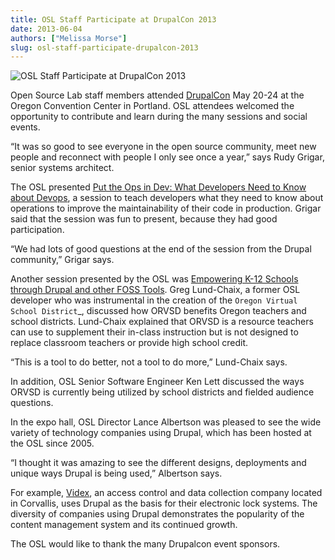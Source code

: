 ```yaml
---
title: OSL Staff Participate at DrupalCon 2013
date: 2013-06-04
authors: ["Melissa Morse"]
slug: osl-staff-participate-drupalcon-2013
---
```


![OSL Staff Participate at DrupalCon 2013](/images/DrupalCon-FeaturedImage.jpg#blog)

Open Source Lab staff members attended [DrupalCon](https://portland2013.drupal.org/) May 20-24 at the Oregon Convention
Center in Portland. OSL attendees welcomed the opportunity to contribute and learn during the many sessions and social
events.

“It was so good to see everyone in the open source community, meet new people and reconnect with people I only see once
a year,” says Rudy Grigar, senior systems architect.

The OSL presented
[Put the Ops in Dev: What Developers Need to Know about Devops](https://portland2013.drupal.org/session/put-ops-dev-what-developers-need-know-about-devops),
a session to teach developers what they need to know about operations to improve the maintainability of their code in
production. Grigar said that the session was fun to present, because they had good participation.

“We had lots of good questions at the end of the session from the Drupal community,” Grigar says.

Another session presented by the OSL was
[Empowering K-12 Schools through Drupal and other FOSS Tools](https://portland2013.drupal.org/node/3373). Greg
Lund-Chaix, a former OSL developer who was instrumental in the creation of the `Oregon Virtual School District`\_,
discussed how ORVSD benefits Oregon teachers and school districts. Lund-Chaix explained that ORVSD is a resource
teachers can use to supplement their in-class instruction but is not designed to replace classroom teachers or provide
high school credit.

“This is a tool to do better, not a tool to do more,” Lund-Chaix says.

In addition, OSL Senior Software Engineer Ken Lett discussed the ways ORVSD is currently being utilized by school
districts and fielded audience questions.

In the expo hall, OSL Director Lance Albertson was pleased to see the wide variety of technology companies using Drupal,
which has been hosted at the OSL since 2005.

“I thought it was amazing to see the different designs, deployments and unique ways Drupal is being used,” Albertson
says.

For example, [Videx](http://www.videx.com/), an access control and data collection company located in Corvallis, uses
Drupal as the basis for their electronic lock systems. The diversity of companies using Drupal demonstrates the
popularity of the content management system and its continued growth.

The OSL would like to thank the many Drupalcon event sponsors.
